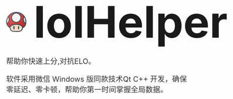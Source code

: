 <div style="display: inline-flex; align-items: center;">
  <img src="https://github.com/byralpha/lolHelper/blob/main/img/LoLHelper.png" width="55" height="55" style="vertical-align: top; margin-right: 20px;"/>
  <span style="font-size: 120px; font-weight: bold;">lolHelper</span>
</div>

<p style="font-size: 20px; color: #333;">帮助你快速上分,对抗ELO。</p>

<p style="font-size: 20px; color: #333;">软件采用微信 Windows 版同款技术Qt C++ 开发，确保零延迟、零卡顿，帮助你第一时间掌握全局数据。</p>

